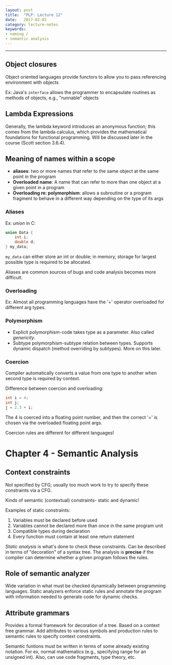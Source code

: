 ```yaml
---
layout: post
title:  "PLP: Lecture 12"
date:   2017-02-01
category: lecture-notes
keywords:
- naming / 
- semantic analysis
---
```


<script type="text/javascript" async
  src="https://cdn.mathjax.org/mathjax/latest/MathJax.js?config=TeX-MML-AM_CHTML">
</script>

<script type="text/x-mathjax-config">
MathJax.Hub.Config({
  TeX: { equationNumbers: { autoNumber: "AMS" } },
  tex2jax: {inlineMath: [['$','$'], ['\\(','\\)']]}
});
</script>

---

## Object closures

Object oriented languages provide functors to allow you to pass referencing environment with objects

Ex: Java's `interface` allows the programmer to encapsulate routines as methods of objects, e.g., "runnable" objects

## Lambda Expressions

Generally, the lambda keyword introduces an anonymous function; this comes from the lambda calculus, which provides the mathematical foundations for functional programming. Will be discussed later in the course (Scott section 3.6.4).

## Meaning of names within a scope

* **aliases**: two or more names that refer to the same object at the same point in the program
* **Overloaded name**: A name that can refer to more than one object at a given point in a program
* **Overloading re: polymorphism**: allows a subroutine or a program fragment to behave in a different way depending on the type of its args

### Aliases 

Ex: *union* in C: 

```C
union Data {
	int i;
	double d;
} my_data;
```

`my_data` can either store an int or double; in memory, storage for largest possible type is required to be allocated.

Aliases are common sources of bugs and code analysis becomes more difficult.

### Overloading

Ex: Almost all programming languages have the '+' operator overloaded for different arg types.

### Polymorphism

* Explicit polymorphism-code takes type as a parameter. Also called *genericity*.
* Subtype polymorphism-subtype relation between types. Supports dynamic dispatch (method overriding by subtypes). More on this later.

### Coercion

Compiler automatically converts a value from one type to another when second type is required by context. 

Difference between coercion and overloading:

```C
int i = 4;
int j;
j = 2.3 + i;
```

The 4 is coerced into a floating point number, and then the correct '+' is chosen via the overloaded floating point args.

Coercion rules are different for different languages!

# Chapter 4 - Semantic Analysis

## Context constraints

Not specified by CFG; usually too much work to try to specify these constraints via a CFG.

Kinds of semantic (contextual) constraints- static and dynamic!

Examples of static constraints:

1. Variables must be declared before used
2. Variables cannot be declared more than once in the same program unit
3. Compatible types during declaration
4. Every function must contain at least one return statement

*Static analysis* is what's done to check these constraints. Can be described in terms of "decoration" of a syntax tree. The analysis is **precise** if the compiler can determine whether a griven program follows the rules.  

## Role of semantic analyzer

Wide variation in what must be checked dynamically between programming languages. Static analyzers enforce static rules and annotate the program with information needed to generate code for dynamic checks.

## Attribute grammars

Provides a formal framework for decoration of a tree. Based on a context free grammar. Add attributes to various symbols and production rules to semantic rules to specify context constraints.

Semantic funtions must be written in terms of some already existing notation. For ex, normal mathematics (e.g., specifying range for an unsigned int). Also, can use code fragments, type theory, etc. 



